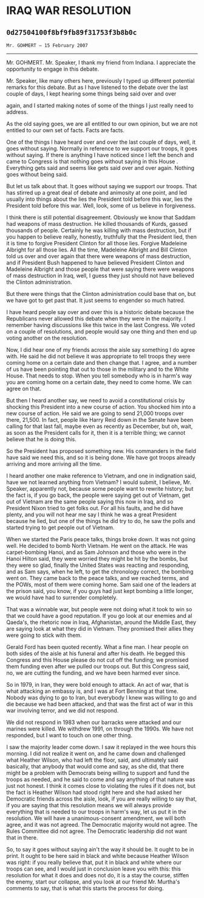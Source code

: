 # IRAQ WAR RESOLUTION
## `0d27504100f8bf9fb89f31753f3b8b0c`
`Mr. GOHMERT — 15 February 2007`

---


Mr. GOHMERT. Mr. Speaker, I thank my friend from Indiana. I 
appreciate the opportunity to engage in this debate.

Mr. Speaker, like many others here, previously I typed up different 
potential remarks for this debate. But as I have listened to the debate 
over the last couple of days, I kept hearing some things being said 
over and over


again, and I started making notes of some of the things I just really 
need to address.

As the old saying goes, we are all entitled to our own opinion, but 
we are not entitled to our own set of facts. Facts are facts.



One of the things I have heard over and over the last couple of days, 
well, it goes without saying. Normally in reference to we support our 
troops, it goes without saying. If there is anything I have noticed 
since I left the bench and came to Congress is that nothing goes 
without saying in this House . Everything gets said and seems like gets 
said over and over again. Nothing goes without being said.

But let us talk about that. It goes without saying we support our 
troops. That has stirred up a great deal of debate and animosity at one 
point, and led usually into things about the lies the President told 
before this war, lies the President told before this war. Well, look, 
some of us believe in forgiveness.

I think there is still potential disagreement. Obviously we know that 
Saddam had weapons of mass destruction. He killed thousands of Kurds, 
gassed thousands of people. Certainly he was killing with mass 
destruction, but if you happen to believe really, honestly, truthfully 
that the President lied, then it is time to forgive President Clinton 
for all those lies. Forgive Madeleine Albright for all those lies. All 
the time, Madeleine Albright and Bill Clinton told us over and over 
again that there were weapons of mass destruction, and if President 
Bush happened to have believed President Clinton and Madeleine Albright 
and those people that were saying there were weapons of mass 
destruction in Iraq, well, I guess they just should not have believed 
the Clinton administration.

But there were things that the Clinton administration could base that 
on, but we have got to get past that. It just seems to engender so much 
hatred.

I have heard people say over and over this is a historic debate 
because the Republicans never allowed this debate when they were in the 
majority. I remember having discussions like this twice in the last 
Congress. We voted on a couple of resolutions, and people would say one 
thing and then end up voting another on the resolution.

Now, I did hear one of my friends across the aisle say something I do 
agree with. He said he did not believe it was appropriate to tell 
troops they were coming home on a certain date and then change that. I 
agree, and a number of us have been pointing that out to those in the 
military and to the White House. That needs to stop. When you tell 
somebody who is in harm's way you are coming home on a certain date, 
they need to come home. We can agree on that.

But then I heard another say, we need to avoid a constitutional 
crisis by shocking this President into a new course of action. You 
shocked him into a new course of action. He said we are going to send 
21,000 troops over there, 21,500. In fact, people like Harry Reid down 
in the Senate have been calling for that last fall, maybe even as 
recently as December, but oh, wait, as soon as the President calls for 
it, then it is a terrible thing; we cannot believe that he is doing 
this.

So the President has proposed something new. His commanders in the 
field have said we need this, and so it is being done. We have got 
troops already arriving and more arriving all the time.

I heard another one make reference to Vietnam, and one in indignation 
said, have we not learned anything from Vietnam? I would submit, I 
believe, Mr. Speaker, apparently not, because some people want to 
rewrite history; but the fact is, if you go back, the people were 
saying get out of Vietnam, get out of Vietnam are the same people 
saying this now in Iraq, and so President Nixon tried to get folks out. 
For all his faults, and he did have plenty, and you will not hear me 
say I think he was a great President because he lied, but one of the 
things he did try to do, he saw the polls and started trying to get 
people out of Vietnam.

When we started the Paris peace talks, things broke down. It was not 
going well. He decided to bomb North Vietnam. He went on the attack. He 
was carpet-bombing Hanoi, and as Sam Johnson and those who were in the 
Hanoi Hilton said, they were worried they might be hit by the bombs, 
but they were so glad, finally the United States was reacting and 
responding, and as Sam says, when he left, to get the chronology 
correct, the bombing went on. They came back to the peace talks, and we 
reached terms, and the POWs, most of them were coming home. Sam said 
one of the leaders at the prison said, you know, if you guys had just 
kept bombing a little longer, we would have had to surrender 
completely.

That was a winnable war, but people were not doing what it took to 
win so that we could have a good reputation. If you go look at our 
enemies and al Qaeda's, the rhetoric now in Iraq, Afghanistan, around 
the Middle East, they are saying look at what they did in Vietnam. They 
promised their allies they were going to stick with them.

Gerald Ford has been quoted recently. What a fine man. I hear people 
on both sides of the aisle at his funeral and after his death. He 
begged this Congress and this House please do not cut off the funding; 
we promised them funding even after we pulled our troops out. But this 
Congress said, no, we are cutting the funding, and we have been harmed 
ever since.

So in 1979, in Iran, they were bold enough to attack. An act of war, 
that is what attacking an embassy is, and I was at Fort Benning at that 
time. Nobody was dying to go to Iran, but everybody I knew was willing 
to go and die because we had been attacked, and that was the first act 
of war in this war involving terror, and we did not respond.

We did not respond in 1983 when our barracks were attacked and our 
marines were killed. We withdrew 1991, on through the 1990s. We have 
not responded, but I want to touch on one other thing.

I saw the majority leader come down. I saw it replayed in the wee 
hours this morning. I did not realize it went on, and he came down and 
challenged what Heather Wilson, who had left the floor, said, and 
ultimately said basically, that anybody that would come and say, as she 
did, that there might be a problem with Democrats being willing to 
support and fund the troops as needed, and he said to come and say 
anything of that nature was just not honest. I think it comes close to 
violating the rules if it does not, but the fact is Heather Wilson had 
stood right here and she had asked her Democratic friends across the 
aisle, look, if you are really willing to say that, if you are saying 
that this resolution means we will always provide everything that is 
needed to our troops in harm's way, let us put it in the resolution. We 
will have a unanimous-consent amendment, we will both agree, and it was 
not agreed. The Democratic majority would not agree. The Rules 
Committee did not agree. The Democratic leadership did not want that in 
there.

So, to say it goes without saying ain't the way it should be. It 
ought to be in print. It ought to be here said in black and white 
because Heather Wilson was right: if you really believe that, put it in 
black and white where our troops can see, and I would just in 
conclusion leave you with this: this resolution for what it does and 
does not do, it is a stay the course, stiffen the enemy, start our 
collapse, and you look at our friend Mr. Murtha's comments to say, that 
is what this starts the process for doing.